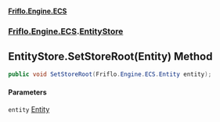 #### [Friflo.Engine.ECS](index.md 'index')
### [Friflo.Engine.ECS](Friflo.Engine.ECS.md 'Friflo.Engine.ECS').[EntityStore](EntityStore.md 'Friflo.Engine.ECS.EntityStore')

## EntityStore.SetStoreRoot(Entity) Method

```csharp
public void SetStoreRoot(Friflo.Engine.ECS.Entity entity);
```
#### Parameters

<a name='Friflo.Engine.ECS.EntityStore.SetStoreRoot(Friflo.Engine.ECS.Entity).entity'></a>

`entity` [Entity](Entity.md 'Friflo.Engine.ECS.Entity')